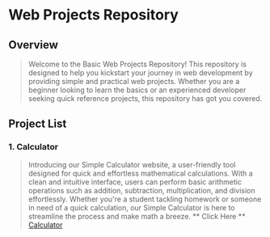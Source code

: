 # Web Projects Repository

## Overview
> Welcome to the Basic Web Projects Repository! This repository is designed to help you kickstart your journey in web development by providing simple and practical web projects. Whether you are a beginner looking to learn the basics or an experienced developer seeking quick reference projects, this repository has got you covered.

## Project List
###  1. Calculator
> Introducing our Simple Calculator website, a user-friendly tool designed for quick and effortless mathematical calculations. With a clean and intuitive interface, users can perform basic arithmetic operations such as addition, subtraction, multiplication, and division effortlessly. Whether you're a student tackling homework or someone in need of a quick calculation, our Simple Calculator is here to streamline the process and make math a breeze.
** Click Here **
[Calculator](https://neeldudhat.github.io/Web-Projects/Calculator/)
